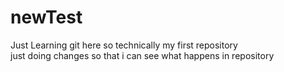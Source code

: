 # newTest
Just Learning git here so technically my first repository <br>
just doing changes so that i can see what happens in repository  
